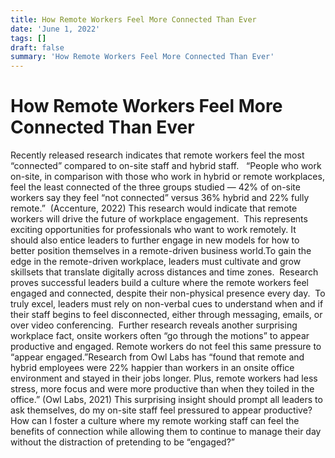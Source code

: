 ```yaml
---
title: How Remote Workers Feel More Connected Than Ever
date: 'June 1, 2022'
tags: []
draft: false
summary: 'How Remote Workers Feel More Connected Than Ever'
---
```


# How Remote Workers Feel More Connected Than Ever

Recently released research indicates that remote workers feel the most “connected” compared to on-site staff and hybrid staff.   “People who work on-site, in comparison with those who work in hybrid or remote workplaces, feel the least connected of the three groups studied — 42% of on-site workers say they feel “not connected” versus 36% hybrid and 22% fully remote.”  (Accenture, 2022) This research would indicate that remote workers will drive the future of workplace engagement.  This represents exciting opportunities for professionals who want to work remotely. It should also entice leaders to further engage in new models for how to better position themselves in a remote-driven business world.To gain the edge in the remote-driven workplace, leaders must cultivate and grow skillsets that translate digitally across distances and time zones.  Research proves successful leaders build a culture where the remote workers feel engaged and connected, despite their non-physical presence every day.  To truly excel, leaders must rely on non-verbal cues to understand when and if their staff begins to feel disconnected, either through messaging, emails, or over video conferencing.  Further research reveals another surprising workplace fact, onsite workers often “go through the motions” to appear productive and engaged. Remote workers do not feel this same pressure to “appear engaged.”Research from Owl Labs has “found that remote and hybrid employees were 22% happier than workers in an onsite office environment and stayed in their jobs longer. Plus, remote workers had less stress, more focus and were more productive than when they toiled in the office.” (Owl Labs, 2021) This surprising insight should prompt all leaders to ask themselves, do my on-site staff feel pressured to appear productive? How can I foster a culture where my remote working staff can feel the benefits of connection while allowing them to continue to manage their day without the distraction of pretending to be “engaged?”

